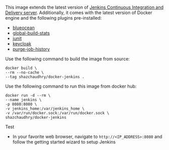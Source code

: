 This image extends the latest version of [Jenkins Continuous Integration and Delivery server](https://hub.docker.com/r/jenkinsci/jenkins/). Additionally, it comes with the latest version of Docker engine and the following plugins pre-installed:
- [blueocean](https://wiki.jenkins-ci.org/display/JENKINS/Blue+Ocean+Plugin)
- [global-build-stats](https://wiki.jenkins-ci.org/display/JENKINS/Global+Build+Stats+Plugin)
- [junit](https://wiki.jenkins-ci.org/display/JENKINS/JUnit+Plugin)
- [keycloak](https://wiki.jenkins-ci.org/display/JENKINS/keycloak-plugin)
- [purge-job-history](https://wiki.jenkins-ci.org/display/JENKINS/Purge+Job+History+Plugin)

Use the following command to build the image from source:
```
docker build \
--rm --no-cache \
--tag shazchaudhry/docker-jenkins .
```

Use the following command to run this image from docker hub:
```
docker run -d --rm \
--name jenkins \
-p 8080:8080 \
-v jenkins_home:/var/jenkins_home \
-v /var/run/docker.sock:/var/run/docker.sock \
shazchaudhry/docker-jenkins
```

Test
- In your favorite web browser, navigate to `http://<IP_ADDRESS>:8080` and follow the getting started wizard to setup Jenkins
